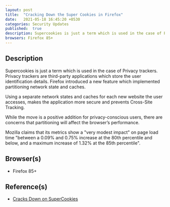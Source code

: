 ```yaml
---
layout: post
title:  "Cracking Down the Super Cookies in Firefox"
date:   2021-05-18 16:45:20 +0530
categories: Security Updates
published:	true 
description: Supercookies is just a term which is used in the case of Privacy trackers. Privacy trackers are third-party applications which store the user identification details. Firefox introduced a new feature which implemented partitioning network state and caches. Using a separate network states and caches for each new website the user accesses, makes the application more secure and prevents Cross-Site Tracking.
browsers: Firefox 85+
---
```


## Description 
Supercookies is just a term which is used in the case of Privacy trackers. Privacy trackers are third-party applications which store the user identification details. Firefox introduced a new feature which implemented partitioning network state and caches.

Using a separate network states and caches for each new website the user accesses, makes the application more secure and prevents Cross-Site Tracking.

While the move is a positive addition for privacy-conscious users, there are concerns that partitioning will affect the browser’s performance.

Mozilla claims that its metrics show a "very modest impact" on page load time "between a 0.09% and 0.75% increase at the 80th percentile and below, and a maximum increase of 1.32% at the 85th percentile".

## Browser(s)
* Firefox 85+

## Reference(s)
* [Cracks Down on SuperCookies](https://blog.mozilla.org/security/2021/01/26/supercookie-protections/)